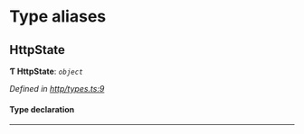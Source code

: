 

# Type aliases

<a id="httpstate"></a>

##  HttpState

**Ƭ HttpState**: *`object`*

*Defined in [http/types.ts:9](https://github.com/polkadot-js/api/blob/03234a0/packages/rpc-provider/src/http/types.ts#L9)*

#### Type declaration

___

